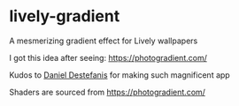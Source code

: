 # lively-gradient

A mesmerizing gradient effect for Lively wallpapers

I got this idea after seeing: https://photogradient.com/

Kudos to [Daniel Destefanis](https://x.com/daniel__designs) for making such magnificent app

Shaders are sourced from https://photogradient.com/